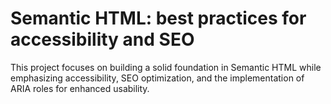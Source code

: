 # Semantic HTML: best practices for accessibility and SEO

This project focuses on building a solid foundation in Semantic HTML while emphasizing accessibility, SEO optimization, and the implementation of ARIA roles for enhanced usability.
